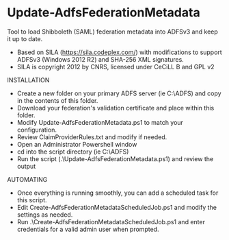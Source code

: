 # Update-AdfsFederationMetadata
Tool to load Shibboleth (SAML) federation metadata into ADFSv3 and keep it up to date.

- Based on SILA (https://sila.codeplex.com/) with modifications to support ADFSv3 (Windows 2012 R2) and SHA-256 XML signatures.
- SILA is copyright 2012 by CNRS, licensed under CeCiLL B and GPL v2

INSTALLATION

- Create a new folder on your primary ADFS server (ie C:\ADFS) and copy in the contents of this folder.
- Download your federation's validation certificate and place within this folder.
- Modify Update-AdfsFederationMetadata.ps1 to match your configuration.
- Review ClaimProviderRules.txt and modify if needed.
- Open an Administrator Powershell window
- cd into the script directory (ie C:\ADFS)
- Run the script (.\Update-AdfsFederationMetadata.ps1) and review the output

AUTOMATING
- Once everything is running smoothly, you can add a scheduled task for this script.
- Edit Create-AdfsFederationMetadataScheduledJob.ps1 and modify the settings as needed.
- Run .\Create-AdfsFederationMetadataScheduledJob.ps1 and enter credentials for a valid admin user when prompted.